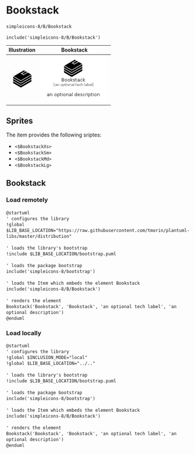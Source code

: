# Bookstack


```text
simpleicons-8/B/Bookstack
```

```text
include('simpleicons-8/B/Bookstack')
```



| Illustration | Bookstack |
| :---: | :---: |
| ![illustration for Illustration](../../simpleicons-8/B/Bookstack.png) | ![illustration for Bookstack](../../simpleicons-8/B/Bookstack.Local.png) |



## Sprites
The item provides the following sriptes:

- `<$BookstackXs>`
- `<$BookstackSm>`
- `<$BookstackMd>`
- `<$BookstackLg>`





## Bookstack

### Load remotely
```plantuml
@startuml
' configures the library
!global $LIB_BASE_LOCATION="https://raw.githubusercontent.com/tmorin/plantuml-libs/master/distribution"

' loads the library's bootstrap
!include $LIB_BASE_LOCATION/bootstrap.puml

' loads the package bootstrap
include('simpleicons-8/bootstrap')

' loads the Item which embeds the element Bookstack
include('simpleicons-8/B/Bookstack')

' renders the element
Bookstack('Bookstack', 'Bookstack', 'an optional tech label', 'an optional description')
@enduml
```

### Load locally
```plantuml
@startuml
' configures the library
!global $INCLUSION_MODE="local"
!global $LIB_BASE_LOCATION="../.."

' loads the library's bootstrap
!include $LIB_BASE_LOCATION/bootstrap.puml

' loads the package bootstrap
include('simpleicons-8/bootstrap')

' loads the Item which embeds the element Bookstack
include('simpleicons-8/B/Bookstack')

' renders the element
Bookstack('Bookstack', 'Bookstack', 'an optional tech label', 'an optional description')
@enduml
```

